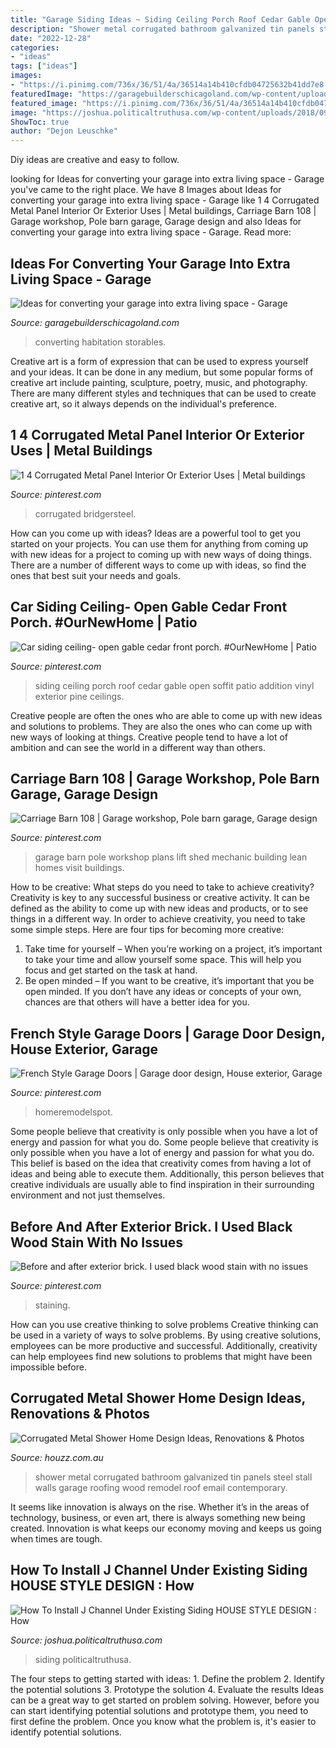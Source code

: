 ```yaml
---
title: "Garage Siding Ideas ~ Siding Ceiling Porch Roof Cedar Gable Open Soffit Patio Addition Vinyl Exterior Pine Ceilings"
description: "Shower metal corrugated bathroom galvanized tin panels steel stall walls garage roofing wood remodel roof email contemporary"
date: "2022-12-28"
categories:
- "ideas"
tags: ["ideas"]
images:
- "https://i.pinimg.com/736x/36/51/4a/36514a14b410cfdb04725632b41dd7e8.jpg"
featuredImage: "https://garagebuilderschicagoland.com/wp-content/uploads/2020/07/AdobeStock_213792104-scaled.jpeg"
featured_image: "https://i.pinimg.com/736x/36/51/4a/36514a14b410cfdb04725632b41dd7e8.jpg"
image: "https://joshua.politicaltruthusa.com/wp-content/uploads/2018/09/How-To-Install-J-Channel-Under-Existing-Siding-scaled-1530x2048.jpg"
ShowToc: true
author: "Dejon Leuschke"
---
```



Diy ideas are creative and easy to follow.

	

		
looking for Ideas for converting your garage into extra living space - Garage you've came to the right place. We have 8 Images about Ideas for converting your garage into extra living space - Garage like 1 4 Corrugated Metal Panel Interior Or Exterior Uses | Metal buildings, Carriage Barn 108 | Garage workshop, Pole barn garage, Garage design and also Ideas for converting your garage into extra living space - Garage. Read more:
		
    
## Ideas For Converting Your Garage Into Extra Living Space - Garage

<img loading=lazy src="https://garagebuilderschicagoland.com/wp-content/uploads/2020/07/AdobeStock_213792104-scaled.jpeg" onerror="this.onerror=null;this.src='https://tse2.mm.bing.net/th?id=OIP.EadJPxgljJWs7f4uoQEJYgHaE8&amp;pid=15.1';" alt="Ideas for converting your garage into extra living space - Garage">

_Source: garagebuilderschicagoland.com_

>converting habitation storables. 

	

Creative art is a form of expression that can be used to express yourself and your ideas. It can be done in any medium, but some popular forms of creative art include painting, sculpture, poetry, music, and photography. There are many different styles and techniques that can be used to create creative art, so it always depends on the individual's preference.

    
## 1 4 Corrugated Metal Panel Interior Or Exterior Uses | Metal Buildings

<img loading=lazy src="https://i.pinimg.com/736x/aa/ce/80/aace80765f1abad1043226e50e5aeca0.jpg" onerror="this.onerror=null;this.src='https://tse3.mm.bing.net/th?id=OIP.I3V8_7rCgePMZMeBQrdJxQHaE8&amp;pid=15.1';" alt="1 4 Corrugated Metal Panel Interior Or Exterior Uses | Metal buildings">

_Source: pinterest.com_

>corrugated bridgersteel. 

	

How can you come up with ideas?
Ideas are a powerful tool to get you started on your projects. You can use them for anything from coming up with new ideas for a project to coming up with new ways of doing things. There are a number of different ways to come up with ideas, so find the ones that best suit your needs and goals.

    
## Car Siding Ceiling- Open Gable Cedar Front Porch. #OurNewHome | Patio

<img loading=lazy src="https://i.pinimg.com/736x/cd/c5/8d/cdc58d942f63640ce389d6fe669f7984--garage-addition-future-house.jpg" onerror="this.onerror=null;this.src='https://tse1.mm.bing.net/th?id=OIP.zZ99xJYBfRx1Jvw8iPJshQHaJ3&amp;pid=15.1';" alt="Car siding ceiling- open gable cedar front porch. #OurNewHome | Patio">

_Source: pinterest.com_

>siding ceiling porch roof cedar gable open soffit patio addition vinyl exterior pine ceilings. 

	

Creative people are often the ones who are able to come up with new ideas and solutions to problems. They are also the ones who can come up with new ways of looking at things. Creative people tend to have a lot of ambition and can see the world in a different way than others.

    
## Carriage Barn 108 | Garage Workshop, Pole Barn Garage, Garage Design

<img loading=lazy src="https://i.pinimg.com/originals/d8/57/10/d85710514b48591625ef5e6235e34b97.jpg" onerror="this.onerror=null;this.src='https://tse1.mm.bing.net/th?id=OIP.SLT9PX9xRNEQDdbc0ErjPQHaLK&amp;pid=15.1';" alt="Carriage Barn 108 | Garage workshop, Pole barn garage, Garage design">

_Source: pinterest.com_

>garage barn pole workshop plans lift shed mechanic building lean homes visit buildings. 

	

How to be creative: What steps do you need to take to achieve creativity?
Creativity is key to any successful business or creative activity. It can be defined as the ability to come up with new ideas and products, or to see things in a different way. In order to achieve creativity, you need to take some simple steps. Here are four tips for becoming more creative: 
1) Take time for yourself – When you’re working on a project, it’s important to take your time and allow yourself some space. This will help you focus and get started on the task at hand. 
2) Be open minded – If you want to be creative, it’s important that you be open minded. If you don’t have any ideas or concepts of your own, chances are that others will have a better idea for you.

    
## French Style Garage Doors | Garage Door Design, House Exterior, Garage

<img loading=lazy src="https://i.pinimg.com/736x/36/51/4a/36514a14b410cfdb04725632b41dd7e8.jpg" onerror="this.onerror=null;this.src='https://tse3.mm.bing.net/th?id=OIP.fpwhPwNvSS5nHfB2m71s2AHaJ3&amp;pid=15.1';" alt="French Style Garage Doors | Garage door design, House exterior, Garage">

_Source: pinterest.com_

>homeremodelspot. 

	

Some people believe that creativity is only possible when you have a lot of energy and passion for what you do.
Some people believe that creativity is only possible when you have a lot of energy and passion for what you do. This belief is based on the idea that creativity comes from having a lot of ideas and being able to execute them. Additionally, this person believes that creative individuals are usually able to find inspiration in their surrounding environment and not just themselves.

    
## Before And After Exterior Brick. I Used Black Wood Stain With No Issues

<img loading=lazy src="https://i.pinimg.com/736x/bf/50/0e/bf500e35673e0ddaa627d8c88927a877.jpg" onerror="this.onerror=null;this.src='https://tse2.mm.bing.net/th?id=OIP.y4USYEH6uy-LLmS0Ys5PyQHaJ3&amp;pid=15.1';" alt="Before and after exterior brick. I used black wood stain with no issues">

_Source: pinterest.com_

>staining. 

	

How can you use creative thinking to solve problems
Creative thinking can be used in a variety of ways to solve problems. By using creative solutions, employees can be more productive and successful. Additionally, creativity can help employees find new solutions to problems that might have been impossible before.

    
## Corrugated Metal Shower Home Design Ideas, Renovations &amp; Photos

<img loading=lazy src="https://st.hzcdn.com/fimgs/905157cd00f47e7f_7018-w500-h666-b0-p0--contemporary-bathroom.jpg" onerror="this.onerror=null;this.src='https://tse1.mm.bing.net/th?id=OIP.K8uoQ8rim6xVim_XdrRCIQHaJ3&amp;pid=15.1';" alt="Corrugated Metal Shower Home Design Ideas, Renovations &amp; Photos">

_Source: houzz.com.au_

>shower metal corrugated bathroom galvanized tin panels steel stall walls garage roofing wood remodel roof email contemporary. 

	

It seems like innovation is always on the rise. Whether it’s in the areas of technology, business, or even art, there is always something new being created. Innovation is what keeps our economy moving and keeps us going when times are tough.

    
## How To Install J Channel Under Existing Siding HOUSE STYLE DESIGN : How

<img loading=lazy src="https://joshua.politicaltruthusa.com/wp-content/uploads/2018/09/How-To-Install-J-Channel-Under-Existing-Siding-scaled-1530x2048.jpg" onerror="this.onerror=null;this.src='https://tse3.mm.bing.net/th?id=OIP.XxOV5_mUf8QQeAtJ20jw2wHaJ6&amp;pid=15.1';" alt="How To Install J Channel Under Existing Siding HOUSE STYLE DESIGN : How">

_Source: joshua.politicaltruthusa.com_

>siding politicaltruthusa. 

	

The four steps to getting started with ideas: 1. Define the problem 2. Identify the potential solutions 3. Prototype the solution 4. Evaluate the results
Ideas can be a great way to get started on problem solving. However, before you can start identifying potential solutions and prototype them, you need to first define the problem. Once you know what the problem is, it's easier to identify potential solutions.

